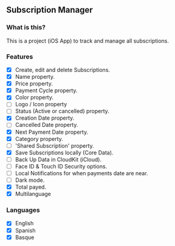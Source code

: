 ##  Subscription Manager

### What is this?

This is a project (iOS App) to track and manage all subscriptions.

### Features

- [x] Create, edit and delete Subscriptions.
- [x] Name property.
- [x] Price property.
- [x] Payment Cycle property.
- [x] Color property.
- [ ] Logo / Icon property
- [ ] Status (Active or cancelled) property.
- [x] Creation Date property.
- [ ] Cancelled Date property.
- [x] Next Payment Date property.
- [x] Category property.
- [ ] 'Shared Subscription' property.
- [x] Save Subscriptions locally (Core Data).
- [ ] Back Up Data in CloudKit (iCloud).
- [ ] Face ID & Touch ID Security options.
- [ ] Local Notifications for when payments date are near.
- [ ] Dark mode.
- [x] Total payed.
- [x] Multilanguage

### Languages

- [x] English
- [x] Spanish
- [x] Basque
